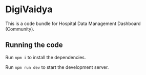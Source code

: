 
  # DigiVaidya

  This is a code bundle for Hospital Data Management Dashboard (Community).
  ## Running the code

  Run `npm i` to install the dependencies.

  Run `npm run dev` to start the development server.
  
